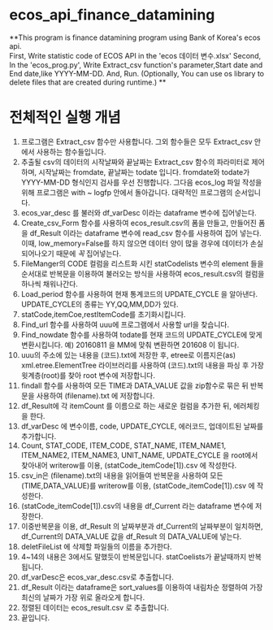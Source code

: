 # ecos_api_finance_datamining

**This program is finance datamining program using Bank of Korea's ecos api.
<br>First, Write statistic code of ECOS API in the 'ecos 데이터 변수.xlsx'
Second, In the 'ecos_prog.py', Write Extract_csv function's parameter,Start date and End date,like YYYY-MM-DD.
And, Run.
(Optionally, You can use os library to delete files that are created during runtime.)
**

# 전체적인 실행 개념
1. 프로그램은 Extract_csv 함수만 사용합니다.
    그외 함수들은 모두 Extract_csv 안에서 사용하는 함수들입니다.
2. 추출될 csv의 데이터의 시작날짜와 끝날짜는 Extract_csv 함수의 파라미터로 제어하며,  시작날짜는 fromdate, 끝날짜는 todate 입니다.
fromdate와 todate가 YYYY-MM-DD 형식인지 검사를 우선 진행합니다.
그다음 ecos_log 파일 작성을 위해 프로그램은 with ~ logfp 안에서 돌아갑니다.
대략적인 프로그램의 순서입니다.
1. ecos_var_desc 를 불러와 df_varDesc 이라는 dataframe 변수에 집어넣는다.
2. Create_csv_Form 함수를 사용하여 ecos_result.csv의 폼을 만들고, 만들어진 폼을 df_Result 이라는 dataframe 변수에 read_csv 함수를 사용하여 집어 넣는다.  이때, low_memory=False를 하지 않으면 데이터 양이 많을 경우에 데이터가 손실되어나오기 때문에 *꼭* 집어넣는다.
3. FileManger의 CODE 컬럼을 리스트화 시킨 statCodelists 변수의 element 들을 순서대로 반복문을 이용하여 불러오는 방식을 사용하여 ecos_result.csv의 컬럼을 하나씩 채워나간다.
4. Load_period 함수를 사용하여 현재 통계코드의 UPDATE_CYCLE 을 알아낸다.
UPDATE_CYCLE의 종류는 YY,QQ,MM,DD가 있다.
5. statCode,itemCoe,restItemCode를 초기화시킵니다.
6. Find_url 함수를 사용하여 uuu에 프로그램에서 사용할 url을 찾습니다.
7. Find_nowdate 함수를 사용하여 todate를 현재 코드의 UPDATE_CYCLE에 맞게 변환시킵니다. 예) 20160811 을 MM에 맞춰 변환하면 201608 이 됩니다.
8. uuu의 주소에 있는 내용을 (코드).txt에 저장한 후, 
etree로 이름지은(as) xml.etree.ElementTree 라이브러리를 사용하여 
(코드).txt의 내용을 파싱 후 가장 윗계층(root)를 찾아 root 변수에 저장합니다.
9. findall 함수를 사용하여 모든 TIME과 DATA_VALUE 값을 zip함수로 묶은 뒤 반복문을 사용하여 (filename).txt 에 저장합니다.
10. df_Result에 각 itemCount 를 이름으로 하는 새로운 컬럼을 추가한 뒤, 에러체킹을 한다.
11. df_varDesc 에 변수이름, code, UPDATE_CYCLE, 에러코드, 업데이트된 날짜를 추가합니다.
12. Count, STAT_CODE, ITEM_CODE, STAT_NAME, ITEM_NAME1, ITEM_NAME2, ITEM_NAME3, UNIT_NAME, UPDATE_CYCLE 을 root에서 찾아내어 writerow를 이용, (statCode_itemCode[1]).csv 에 작성한다.
13. csv_in은 (filename).txt의 내용을 읽어들여 반복문을 사용하여 모든 (TIME,DATA_VALUE)를 writerow를 이용, (statCode_itemCode[1]).csv 에 작성한다.
14.  (statCode_itemCode[1]).csv의 내용을 df_Current 라는 dataframe 변수에 저장한다.
15. 이중반복문을 이용, df_Result 의 날짜부분과 df_Current의 날짜부분이 일치하면, df_Current의 DATA_VALUE 값을 df_Result 의 DATA_VALUE에 넣는다.
16. deletFileList 에 삭제할 파일들의 이름을 추가한다.
17. 4~14의 내용은 3에서도 말했듯이 반복문입니다. statCoelists가 끝날때까지 반복됩니다.
18. df_varDesc은 ecos_var_desc.csv로 추출합니다.
19. df_Result 이라는 dataframe은 sort_values를 이용하여 내림차순 정렬하여 가장 최신의 날짜가 가장 위로 올라오게 합니다.
20. 정렬된 데이터는 ecos_result.csv 로 추출합니다.
21. 끝입니다.
